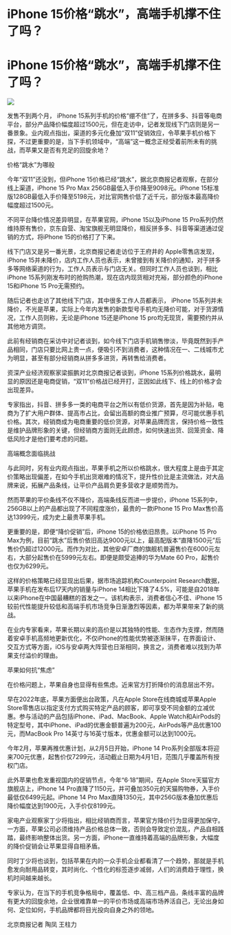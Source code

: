 # iPhone 15价格“跳水”，高端手机撑不住了吗？

# iPhone 15价格“跳水”，高端手机撑不住了吗？

![](https://inews.gtimg.com/news_bt/OsAszjw4xmjT9pGoRLghR9Usi6u0l9QrRGDYdN8lWzfcMAA/1000)

发售不到两个月， iPhone
15系列手机的价格“绷不住”了，在拼多多、抖音等电商平台，部分产品降价幅度超过1500元，但在走访中，记者发现线下门店则是另一番景象。业内观点指出，渠道的多元化叠加“双11”促销效应，令苹果手机价格下探，不过更重要的是，当下手机领域中，“高端”这一概念正经受着前所未有的挑战，而苹果又是否有充足的回旋余地？

价格“跳水”为哪般

今年“双11”还没到，但iPhone 15价格已经“跳水”，据北京商报记者观察，在部分线上渠道，iPhone 15 Pro Max
256GB最低入手价降至9098元。iPhone 15标准版128GB最低入手价降至5198元，对比官网售价低了近千元，部分版本最高降价幅度超过1500元。

不同平台降价情况差异明显，在苹果官网，iPhone 15以及iPhone 15
Pro系列仍然维持原有售价，京东自营、淘宝旗舰无明显降价，相反拼多多、抖音等渠道通过促销的方式，将iPhone 15的价格打了下来。

线下门店又是另一番光景，北京商报记者走访位于王府井的 Apple零售店发现， iPhone
15并未降价，店内工作人员也表示，未曾接到有关降价的通知，对于拼多多等网络渠道的行为，工作人员表示与门店无关。但同时工作人员也谈到，相比iPhone
15系列刚发布时的抢购热潮，现在店内现货相对充裕，部分颜色的iPhone 15和iPhone 15 Pro无需预约。

随后记者也走访了其他线下门店，其中很多工作人员都表示， iPhone
15系列并未降价，不光是苹果，实际上今年内发售的新款型号手机均无降价可能，对于货源情况，工作人员则称，无论是iPhone 15还是iPhone 15
pro均无现货，需要预约并从其他地方调货。

此前有经销商在采访中对记者谈到，如今线下门店手机销售惨淡，毕竟既然到手产品相同，门店只要比网上贵一点，便吸引不到消费者，这种情况在一、二线城市尤为明显，甚至有部分经销商从拼多多进货，再转售给消费者。

资深产业经济观察家梁振鹏对北京商报记者谈到，iPhone
15系列价格跳水，最明显的原因还是电商促销，“双11”价格战已经开打，正因如此线下、线上的价格才会出现差异。

专家指出，抖音、拼多多一类的电商平台之所以有低价货源，首先是因为补贴，电商为了扩大用户群体、提高市占比，会留出高额的商业推广预算，尽可能优惠手机价格。其次，经销商成为电商重要的低价货源，对苹果品牌而言，保持价格一致性是维护品牌形象的关键，但经销商方面则无此顾虑，如何快速出货、回笼资金、降低风险才是他们要考虑的问题。

高端概念面临挑战

与此同时，另有业内观点指出，苹果手机之所以价格跳水，很大程度上是由于其定价策略出现偏差，在如今手机出货艰难的情况下，提升性价比是主流做法，对大品牌来说，拓展产品条线，让平价产品肩负更多营收才是顺势而为。

然而苹果的平价条线不仅不降价，高端条线反而进一步提价，iPhone 15系列中，256GB以上的产品都出现了不同程度涨价，最贵的一款iPhone 15
Pro Max售价高达13999元，成为史上最贵苹果手机。

更重要的是，即便“降价促销”后，iPhone 15的价格依旧昂贵。以iPhone 15 Pro
Max为例，目前“跳水”后售价依旧高达9000元以上，最高配版本“直降1500元”后售价仍超过12000元。而作为对比，其他安卓厂商的旗舰机普遍售价在6000元左右，大部分起售价在5999元左右。即便是颇受追捧的华为Mate
60 Pro，起售价也仅为6299元。

这样的价格策略已经显现出后果，据市场追踪机构Counterpoint Research数据，苹果手机在发布后17天内的销量与iPhone
14相比下降了4.5%，可能是自2018年以来iPhone在中国最糟糕的首发之一。该机构表示，消费者信心不佳、iPhone
15较前代性能提升较低和高端手机市场竞争日渐激烈等因素，都为苹果带来了新的挑战。

在业内专家看来，苹果长期以来的高价是以其独特的性能、生态作为支撑，然而随着安卓手机高频地更新优化，不仅iPhone的性能优势被逐渐抹平，在界面设计、交互方式等方面，iOS与安卓两大阵营也日渐相同，换言之，消费者难以找到为苹果支付溢价的理由。

苹果如何抗“焦虑”

在价格问题上，苹果自身也显得有些焦虑。近来官方打折降价的消息层出不穷。

早在2022年底，苹果方面便出台政策，凡在Apple Store在线商城或苹果Apple
Store零售店以指定支付方式购买特定产品的顾客，即可享受不同金额的立减优惠。参与活动的产品包括iPhone、iPad、MacBook、Apple
Watch和AirPods的特定型号，其中iPhone、iPad的优惠金额普遍为200元，AirPods等产品优惠100元，而MacBook Pro
14英寸与16英寸版本，优惠金额可以达到1000元。

今年2月，苹果再推优惠计划，从2月5日开始，iPhone 14
Pro系列全部版本将迎来700元优惠，起售价仅7299元，活动截止日期为4月1日，范围几乎覆盖所有授权门店。

此外苹果也愈发重视国内的促销节点，今年“6·18”期间，在Apple Store天猫官方旗舰店上，iPhone 14
Pro直降了1150元，并可叠加350元的天猫购物券，入手价最低仅6499元起。iPhone 14 Pro
Max直降1350元，其中256G版本叠加优惠后降价幅度达到1900元，入手价仅8199元。

家电产业观察家丁少将指出，相比经销商而言，苹果官方降价行为显得更加保守。一方面，苹果公司必须维持产品价格总体一致，否则会导致定价混乱，产品自相践踏，最终影响整体出货。另一方面，iPhone一直维持着高端的品牌形象，大幅度的降价促销会让苹果显得自相矛盾。

同时丁少将也谈到，包括苹果在内的一众手机企业都看清了一个趋势，那就是手机愈发向耐用品转变，其时尚化、个性化的标签逐步减弱，人们的消费趋于理性，换机时间越来越长。

专家认为，在当下的手机竞争格局中，覆盖低、中、高三档产品，条线丰富的品牌有更大的回旋余地，企业很难靠单一的平价市场或高端市场养活自己，无论出身如何、定位如何，手机品牌都将目光投向自身之外的领地。

北京商报记者 陶凤 王柱力

